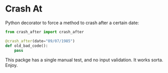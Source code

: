 # Crash At

Python decorator to force a method to crash after a certain date:

```python
from crash_after import crash_after

@crash_after(date="09/07/1985")
def old_bad_code():
    pass
```

This packge has a single manual test, and no input validation. It works sorta. Enjoy.
